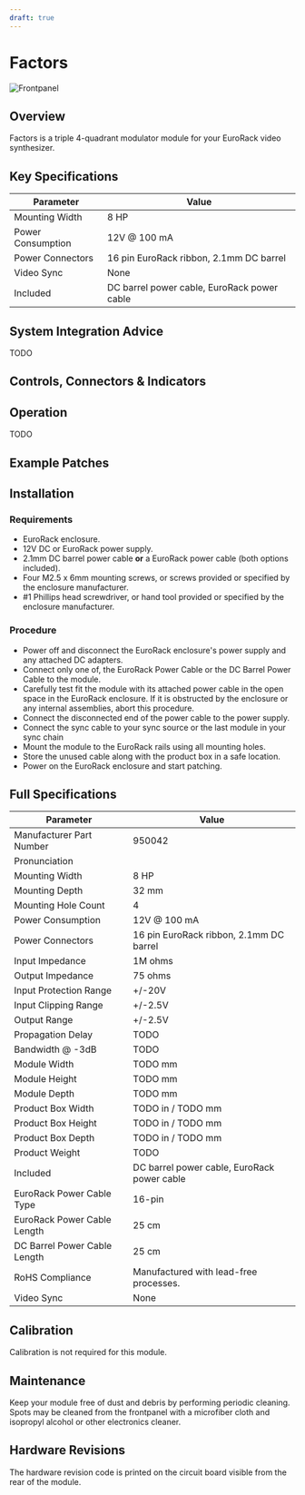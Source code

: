 ```yaml
---
draft: true
---
```


# Factors

<img src={Frontpanel} alt="Frontpanel" />

## Overview

Factors is a triple 4-quadrant modulator module for your EuroRack video synthesizer. 

## Key Specifications

| Parameter         | Value                                                                           |
| ----------------- | ------------------------------------------------------------------------------- |
| Mounting Width    | 8 HP                                                                            |
| Power Consumption | 12V @ 100 mA                                                                    |
| Power Connectors  | 16 pin EuroRack ribbon, 2.1mm DC barrel                                         |
| Video Sync        | None                                                                            |
| Included          | DC barrel power cable, EuroRack power cable                                     |

## System Integration Advice

TODO

## Controls, Connectors & Indicators

## Operation

TODO

## Example Patches

## Installation

<!-- Something about making sure all screws have been removed from the intended mounting location. -->

### Requirements

* EuroRack enclosure.
* 12V DC or EuroRack power supply.
* 2.1mm DC barrel power cable **or** a EuroRack power cable (both options included).
* Four M2.5 x 6mm mounting screws, or screws provided or specified by the enclosure manufacturer.
* #1 Phillips head screwdriver, or hand tool provided or specified by the enclosure manufacturer.

### Procedure

* Power off and disconnect the EuroRack enclosure's power supply and any attached DC adapters.
* Connect only one of, the EuroRack Power Cable or the DC Barrel Power Cable to the module. 
* Carefully test fit the module with its attached power cable in the open space in the EuroRack enclosure. If it is obstructed by the enclosure or any internal assemblies, abort this procedure.
* Connect the disconnected end of the power cable to the power supply.
* Connect the sync cable to your sync source or the last module in your sync chain
* Mount the module to the EuroRack rails using all mounting holes.
* Store the unused cable along with the product box in a safe location. 
* Power on the EuroRack enclosure and start patching.

## Full Specifications

| Parameter                    | Value                                                                           |
| ---------------------------- | ------------------------------------------------------------------------------- |
| Manufacturer Part Number     | 950042                                                                          |
| Pronunciation                |                                                                                 |
| Mounting Width               | 8 HP                                                                            |
| Mounting Depth               | 32 mm                                                                           |
| Mounting Hole Count          | 4                                                                               |
| Power Consumption            | 12V @ 100 mA                                                                    |
| Power Connectors             | 16 pin EuroRack ribbon, 2.1mm DC barrel                                         |
| Input Impedance              | 1M ohms                                                                         |
| Output Impedance             | 75 ohms                                                                         |
| Input Protection Range       | +/-20V                                                                          |
| Input Clipping Range         | +/-2.5V                                                                         |
| Output Range                 | +/-2.5V                                                                         |
| Propagation Delay            | TODO                                                                            |
| Bandwidth @ -3dB             | TODO                                                                            |
| Module Width                 | TODO mm                                                                         |
| Module Height                | TODO mm                                                                         |
| Module Depth                 | TODO mm                                                                         |
| Product Box Width            | TODO in / TODO mm                                                               |
| Product Box Height           | TODO in / TODO mm                                                               |
| Product Box Depth            | TODO in / TODO mm                                                               |
| Product Weight               | TODO                                                                            |
| Included                     | DC barrel power cable, EuroRack power cable                                     |
| EuroRack Power Cable Type    | 16-pin                                                                          |
| EuroRack Power Cable Length  | 25 cm                                                                           |
| DC Barrel Power Cable Length | 25 cm                                                                           |
| RoHS Compliance              | Manufactured with lead-free processes.                                          |
| Video Sync                   | None                                                                            |

## Calibration

Calibration is not required for this module.

## Maintenance

Keep your module free of dust and debris by performing periodic cleaning. Spots may be cleaned from the frontpanel with a microfiber cloth and isopropyl alcohol or other electronics cleaner.

<!-- ## Troubleshooting -->

## Hardware Revisions

The hardware revision code is printed on the circuit board visible from the rear of the module.
